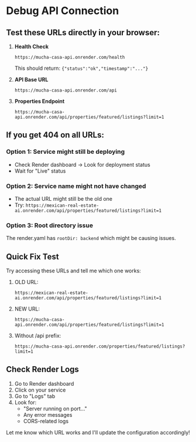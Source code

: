 # Debug API Connection

## Test these URLs directly in your browser:

1. **Health Check**
   ```
   https://mucha-casa-api.onrender.com/health
   ```
   This should return: `{"status":"ok","timestamp":"..."}`

2. **API Base URL**
   ```
   https://mucha-casa-api.onrender.com/api
   ```

3. **Properties Endpoint**
   ```
   https://mucha-casa-api.onrender.com/api/properties/featured/listings?limit=1
   ```

## If you get 404 on all URLs:

### Option 1: Service might still be deploying
- Check Render dashboard → Look for deployment status
- Wait for "Live" status

### Option 2: Service name might not have changed
- The actual URL might still be the old one
- Try: `https://mexican-real-estate-ai.onrender.com/api/properties/featured/listings?limit=1`

### Option 3: Root directory issue
The render.yaml has `rootDir: backend` which might be causing issues.

## Quick Fix Test

Try accessing these URLs and tell me which one works:

1. OLD URL:
   ```
   https://mexican-real-estate-ai.onrender.com/api/properties/featured/listings?limit=1
   ```

2. NEW URL:
   ```
   https://mucha-casa-api.onrender.com/api/properties/featured/listings?limit=1
   ```

3. Without /api prefix:
   ```
   https://mucha-casa-api.onrender.com/properties/featured/listings?limit=1
   ```

## Check Render Logs

1. Go to Render dashboard
2. Click on your service
3. Go to "Logs" tab
4. Look for:
   - "Server running on port..."
   - Any error messages
   - CORS-related logs

Let me know which URL works and I'll update the configuration accordingly!
